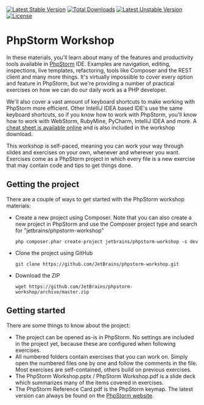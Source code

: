 [![Latest Stable Version](https://poser.pugx.org/jetbrains/phpstorm-workshop/v/stable.png)](https://packagist.org/packages/jetbrains/phpstorm-workshop) [![Total Downloads](https://poser.pugx.org/jetbrains/phpstorm-workshop/downloads.png)](https://packagist.org/packages/jetbrains/phpstorm-workshop) [![Latest Unstable Version](https://poser.pugx.org/jetbrains/phpstorm-workshop/v/unstable.png)](https://packagist.org/packages/jetbrains/phpstorm-workshop) [![License](https://poser.pugx.org/jetbrains/phpstorm-workshop/license.png)](https://packagist.org/packages/jetbrains/phpstorm-workshop)

# PhpStorm Workshop

In these materials, you'll learn about many of the features and productivity tools available in [PhpStorm](http://www.jetbrains.com/phpstorm) IDE. Examples are navigation, editing, inspections, live templates, refactoring, tools like Composer and the REST client and many more things. It's virtually impossible to cover every option and feature in PhpStorm, but we're providing a number of practical exercises on how we can do our daily work as a PHP developer.

We'll also cover a vast amount of keyboard shortcuts to make working with PhpStorm more efficient. Other IntelliJ IDEA based IDE's use the same keyboard shortcuts, so if you know how to work with PhpStorm, you'll know how to work with WebStorm, RubyMine, PyCharm, IntelliJ IDEA and more. A [cheat sheet is available online](http://bit.ly/1Ni0XJ0) and is also included in the workshop download.

This workshop is self-paced, meaning you can work your way through slides and exercises on your own, whenever and wherever you want. Exercises come as a PhpStorm project in which every file is a new exercise that may contain code and tips to get things done.

## Getting the project
There are a couple of ways to get started with the PhpStorm workshop materials:

* Create a new project using Composer. Note that you can also create a new project in PhpStorm and use the Composer project type and search for "jetbrains/phpstorm-workshop"

    ``php composer.phar create-project jetbrains/phpstorm-workshop -s dev``

* Clone the project using GitHub

    ``git clone https://github.com/JetBrains/phpstorm-workshop.git``

* Download the ZIP

    ``wget https://github.com/JetBrains/phpstorm-workshop/archive/master.zip``

## Getting started
There are some things to know about the project:

* The project can be opened as-is in PhpStorm. No settings are included in the project yet, because these are configured when following exercises.
* All numbered folders contain exercises that you can work on. Simply open the numbered files one by one and follow the comments in the file. Most exercises are self-contained, others build on previous exercises.
* The PhpStorm Workshop.pptx / PhpStorm Workshop.pdf is a slide deck which summarizes many of the items covered in exercises.
* The PhpStorm Reference Card.pdf is the PhpStorm keymap. The latest version can always be found on the [PhpStorm website](http://bit.ly/1Ni0XJ0).
